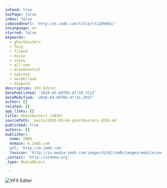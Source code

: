 ```yaml
---
inFeed: true
hasPage: false
inNav: false
isBasedOnUrl: 'http://m.imdb.com/title/tt1289401/'
inLanguage: en
starred: false
keywords:
  - ghostbusters
  - feig
  - filmed
  - movie
  - stone
  - all-new
  - dreadcentral
  - aykroyd
  - borderland
  - dippold
description: VFX Editor
datePublished: '2016-03-04T05:47:50.311Z'
dateModified: '2016-03-04T05:47:41.291Z'
author: []
related: []
app_links: []
title: Ghostbusters (2016)
sourcePath: _posts/2016-03-04-ghostbusters-2016.md
published: true
authors: []
publisher:
  name: IMDb
  domain: m.imdb.com
  url: 'http://m.imdb.com'
  favicon: 'http://ia.media-imdb.com/images/G/01/imdb/images/mobile/android-mobile-196x196-1358942022._CB361295825_.png'
_context: 'http://schema.org'
_type: MediaObject

---
```

![VFX Editor](https://s3-us-west-2.amazonaws.com/the-grid-img/p/6ffabd141f5b3095b6c37323ad4212b2ce281b53.jpg)